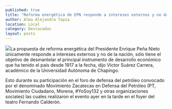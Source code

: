 ```yaml
---
published: true
title: "Reforma energética de EPN responde a intereses externos y no de la nación: Victor Suárez Carrera"
author: Alma Alejandra Tapia
location: Local
category: Destacadas
layout: posts
---
```


![](http://i.imgur.com/DGV8Lh8m.png)La propuesta de reforma energética del Presidente Enrique Peña Nieto únicamente responde a intereses externos y no de la nación, sólo tiene el objetivo de desmantelar el principal instrumento de desarrollo económico que ha tenido el país desde 1917 a la fecha, dijo Víctor Suárez Carrera, académico de la Universidad Autónoma de Chapingo.

 

Esto durante su participación en el foro de defensa del petróleo convocado por el denominado Movimiento Zacatecas en Defensa del Petróleo (PT, Movimiento Ciudadano, Morena, #YoSoy132 y otras organizaciones sociales) las cuales realizaron el evento ayer en la tarde en el foyer del teatro Fernando Calderón.
